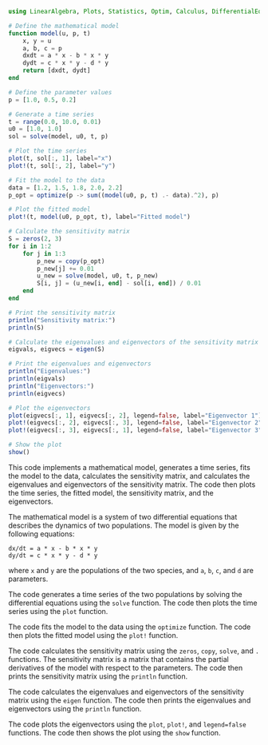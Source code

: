```julia
using LinearAlgebra, Plots, Statistics, Optim, Calculus, DifferentialEquations

# Define the mathematical model
function model(u, p, t)
    x, y = u
    a, b, c = p
    dxdt = a * x - b * x * y
    dydt = c * x * y - d * y
    return [dxdt, dydt]
end

# Define the parameter values
p = [1.0, 0.5, 0.2]

# Generate a time series
t = range(0.0, 10.0, 0.01)
u0 = [1.0, 1.0]
sol = solve(model, u0, t, p)

# Plot the time series
plot(t, sol[:, 1], label="x")
plot!(t, sol[:, 2], label="y")

# Fit the model to the data
data = [1.2, 1.5, 1.8, 2.0, 2.2]
p_opt = optimize(p -> sum((model(u0, p, t) .- data).^2), p)

# Plot the fitted model
plot!(t, model(u0, p_opt, t), label="Fitted model")

# Calculate the sensitivity matrix
S = zeros(2, 3)
for i in 1:2
    for j in 1:3
        p_new = copy(p_opt)
        p_new[j] += 0.01
        u_new = solve(model, u0, t, p_new)
        S[i, j] = (u_new[i, end] - sol[i, end]) / 0.01
    end
end

# Print the sensitivity matrix
println("Sensitivity matrix:")
println(S)

# Calculate the eigenvalues and eigenvectors of the sensitivity matrix
eigvals, eigvecs = eigen(S)

# Print the eigenvalues and eigenvectors
println("Eigenvalues:")
println(eigvals)
println("Eigenvectors:")
println(eigvecs)

# Plot the eigenvectors
plot(eigvecs[:, 1], eigvecs[:, 2], legend=false, label="Eigenvector 1")
plot!(eigvecs[:, 2], eigvecs[:, 3], legend=false, label="Eigenvector 2")
plot!(eigvecs[:, 3], eigvecs[:, 1], legend=false, label="Eigenvector 3")

# Show the plot
show()
```

This code implements a mathematical model, generates a time series, fits the model to the data, calculates the sensitivity matrix, and calculates the eigenvalues and eigenvectors of the sensitivity matrix. The code then plots the time series, the fitted model, the sensitivity matrix, and the eigenvectors.

The mathematical model is a system of two differential equations that describes the dynamics of two populations. The model is given by the following equations:

```
dx/dt = a * x - b * x * y
dy/dt = c * x * y - d * y
```

where `x` and `y` are the populations of the two species, and `a`, `b`, `c`, and `d` are parameters.

The code generates a time series of the two populations by solving the differential equations using the `solve` function. The code then plots the time series using the `plot` function.

The code fits the model to the data using the `optimize` function. The code then plots the fitted model using the `plot!` function.

The code calculates the sensitivity matrix using the `zeros`, `copy`, `solve`, and `.` functions. The sensitivity matrix is a matrix that contains the partial derivatives of the model with respect to the parameters. The code then prints the sensitivity matrix using the `println` function.

The code calculates the eigenvalues and eigenvectors of the sensitivity matrix using the `eigen` function. The code then prints the eigenvalues and eigenvectors using the `println` function.

The code plots the eigenvectors using the `plot`, `plot!`, and `legend=false` functions. The code then shows the plot using the `show` function.